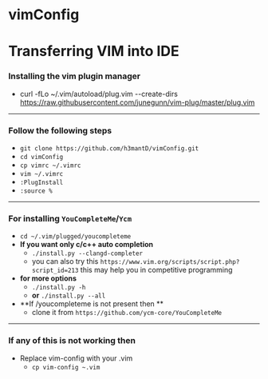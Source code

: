 # vimConfig

# Transferring VIM into IDE
	
### Installing the vim plugin manager

- curl -fLo ~/.vim/autoload/plug.vim --create-dirs https://raw.githubusercontent.com/junegunn/vim-plug/master/plug.vim
* * *
### Follow the following steps
- `git clone https://github.com/h3mantD/vimConfig.git`
- `cd vimConfig`
- `cp vimrc ~/.vimrc`
- `vim ~/.vimrc`
- `:PlugInstall`
- `:source %`
* * *

### For installing `YouCompleteMe`/`Ycm` 

- `cd ~/.vim/plugged/youcompleteme`
- **If you want only c/c++ auto completion** 
	- `./install.py --clangd-completer`
	- you can also try this `https://www.vim.org/scripts/script.php?script_id=213` this may help you in competitive programming
- **for more options** 
	- `./install.py -h`
	- **or** `./install.py --all`
- **If /youcompleteme is not present then **
	- clone it from `https://github.com/ycm-core/YouCompleteMe`
	
	
* * *
### If any of this is not working then 
- Replace vim-config with your .vim
	- `cp vim-config ~.vim`

